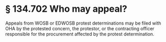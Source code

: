 # § 134.702   Who may appeal?

Appeals from WOSB or EDWOSB protest determinations may be filed with OHA by the protested concern, the protestor, or the contracting officer responsible for the procurement affected by the protest determination.





